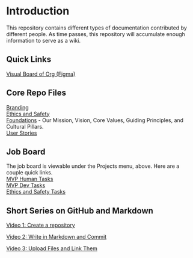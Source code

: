 # Introduction

This repository contains different types of documentation contributed by different people. As time passes, this repository will accumulate enough information to serve as a wiki.


## Quick Links

[Visual Board of Org (Figma)](https://www.figma.com/file/FxJXZSY8Xor4i92c6a09wH/PalCollective-overview-diagram?type=whiteboard&node-id=0-1&t=w0xtcaMb4bVqCTeT-0)   

## Core Repo Files
[Branding](BRANDING.md)  
[Ethics and Safety](ETHICS_SAFETY.md)     
[Foundations](FOUNDATIONS.md) - Our Mission, Vision, Core Values, Guiding Principles, and Cultural Pillars.  
[User Stories](USER_STORIES.md)  


## Job Board
The job board is viewable under the Projects menu, above. Here are a couple quick links.  
[MVP Human Tasks](https://github.com/orgs/PalCollective/projects/3)  
[MVP Dev Tasks](https://github.com/orgs/PalCollective/projects/2)  
[Ethics and Safety Tasks](https://github.com/orgs/PalCollective/projects/4)

## Short Series on GitHub and Markdown  
[Video 1: Create a repository](https://www.loom.com/share/7c7277cef8d74082931dd7d816452f3f?sid=ffa77fba-f4c7-443b-a3d0-b517f27f50d3)  

[Video 2: Write in Markdown and Commit](https://www.loom.com/share/2fe5ea5e0dc941ee9e442c17ff3cd81b?sid=30595de6-0a46-4b80-a4b0-9b9eb70dd2e0)  

[Video 3: Upload Files and Link Them](https://www.loom.com/share/376b4e49a9f448528d355654e2797d2e?sid=205d1cfe-9d81-41dd-9d78-9a439a9aa63d)  


